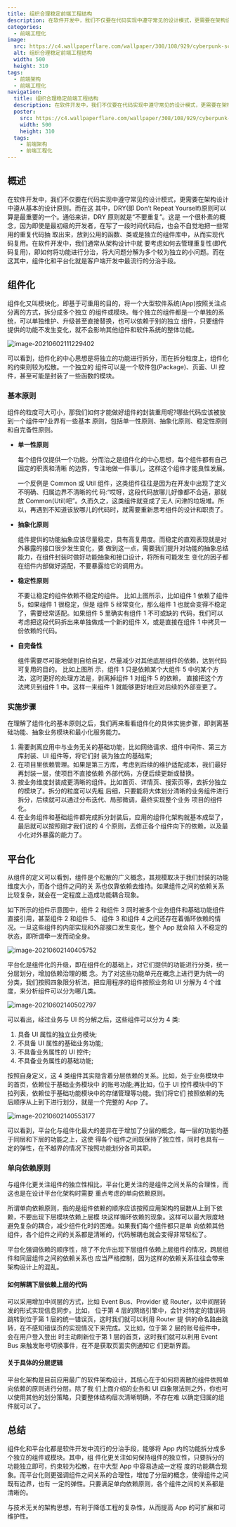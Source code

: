 ```yaml
---
title: 组织合理稳定前端工程结构
description: 在软件开发中，我们不仅要在代码实现中遵守常⻅的设计模式，更需要在架构设计中遵从基本的设计原则。而在这 其中，DRY(即 Don’t Repeat Yourself)原则可以算是最重要的一个。通俗来讲，DRY 原则就是“不要重复”
categories:
  - 前端工程化
image:
  src: https://c4.wallpaperflare.com/wallpaper/308/108/929/cyberpunk-science-fiction-cybergirl-motobike-hd-wallpaper-thumb.jpg
  alt: 组织合理稳定前端工程结构
  width: 500
  height: 310
tags:
  - 前端架构
  - 前端工程化
navigation:
  title: 组织合理稳定前端工程结构
  description: 在软件开发中，我们不仅要在代码实现中遵守常⻅的设计模式，更需要在架构设计中遵从基本的设计原则。而在这 其中，DRY(即 Don’t Repeat Yourself)原则可以算是最重要的一个。通俗来讲，DRY 原则就是“不要重复”
  poster:
    src: https://c4.wallpaperflare.com/wallpaper/308/108/929/cyberpunk-science-fiction-cybergirl-motobike-hd-wallpaper-thumb.jpg
    width: 500
    height: 310
  tags:
    - 前端架构
    - 前端工程化
---
```


## 概述

在软件开发中，我们不仅要在代码实现中遵守常⻅的设计模式，更需要在架构设计中遵从基本的设计原则。而在这 其中，DRY(即 Don’t Repeat Yourself)原则可以算是最重要的一个。通俗来讲，DRY 原则就是“不要重复”。这是 一个很朴素的概念，因为即使是最初级的开发者，在写了一段时间代码后，也会不自觉地把一些常用的重复代码抽 取出来，放到公用的函数、类或是独立的组件库中，从而实现代码复用。在软件开发中，我们通常从架构设计中就 要考虑如何去管理重复性(即代码复用)，即如何将功能进行分治，将大问题分解为多个较为独立的小问题。而在 这其中，组件化和平台化就是客户端开发中最流行的分治手段。

## 组件化

组件化又叫模块化，即基于可重用的目的，将一个大型软件系统(App)按照关注点分离的方式，拆分成多个独立 的组件或模块。每个独立的组件都是一个单独的系统，可以单独维护、升级甚至直接替换，也可以依赖于别的独立 组件，只要组件提供的功能不发生变化，就不会影响其他组件和软件系统的整体功能。

![image-20210602111229402](https://gitee.com/zhoocoo/img-bed/raw/master/%E7%BB%84%E7%BB%87%E5%90%88%E7%90%86%E7%A8%B3%E5%AE%9A%E5%89%8D%E7%AB%AF%E5%B7%A5%E7%A8%8B%E7%BB%93%E6%9E%84/image-20210602111229402.png)

可以看到，组件化的中心思想是将独立的功能进行拆分，而在拆分粒度上，组件化的约束则较为松散。一个独立的 组件可以是一个软件包(Package)、⻚面、UI 控件，甚至可能是封装了一些函数的模块。

### 基本原则

组件的粒度可大可小，那我们如何才能做好组件的封装重用呢?哪些代码应该被放到一个组件中?业界有一些基本
原则，包括单一性原则、抽象化原则、稳定性原则和自完备性原则。

- **单一性原则**

  每个组件仅提供一个功能。分而治之是组件化的中心思想，每个组件都有自己固定的职责和清晰 的边界，专注地做一件事儿，这样这个组件才能良性发展。

  一个反例是 Common 或 Util 组件，这类组件往往是因为在开发中出现了定义不明确、归属边界不清晰的代 码:“哎呀，这段代码放哪儿好像都不合适，那就放 Common(Util)吧”。久而久之，这类组件就变成了无人 问津的垃圾堆。所以，再遇到不知道该放哪儿的代码时，就需要重新思考组件的设计和职责了。

- **抽象化原则**

  组件提供的功能抽象应该尽量稳定，具有高复用度。而稳定的直观表现就是对外暴露的接口很少发生变化，要
  做到这一点，需要我们提升对功能的抽象总结能力，在组件封装时做好功能抽象和接口设计，将所有可能发生
  变化的因子都在组件内部做好适配，不要暴露给它的调用方。

- **稳定性原则**

  不要让稳定的组件依赖不稳定的组件。 比如上图所示，比如组件 1 依赖了组件 5，如果组件 1 很稳定，但是 组件 5 经常变化，那么组件 1 也就会变得不稳定了，需要经常适配。如果组件 5 里确实有组件 1 不可或缺的 代码，我们可以考虑把这段代码拆出来单独做成一个新的组件 X，或是直接在组件 1 中拷⻉一份依赖的代码。

- **自完备性**

  组件需要尽可能地做到自给自足，尽量减少对其他底层组件的依赖，达到代码可复用的目的。 比如上图所 示，组件 1 只是依赖某个大组件 5 中的某个方法，这时更好的处理方法是，剥离掉组件 1 对组件 5 的依赖， 直接把这个方法拷⻉到组件 1 中。这样一来组件 1 就能够更好地应对后续的外部变更了。

### 实施步骤

在理解了组件化的基本原则之后，我们再来看看组件化的具体实施步骤，即剥离基础功能、抽象业务模块和最小化服务能力。

1. 需要剥离应用中与业务无关的基础功能，比如网络请求、组件中间件、第三方库封装、UI 组件等，将它们封 装为独立的基础库;
2. 在项目里依赖管理。如果是第三方库，考虑到后续的维护适配成本，我们最好再封装一层，使项目不直接依赖 外部代码，方便后续更新或替换。
3. 按业务维度封装成更清晰的组件。比如首⻚、详情⻚、搜索⻚等，去拆分独立的模块了。拆分的粒度可以先粗 后细，只要能将大体划分清晰的业务组件进行拆分，后续就可以通过分布迭代、局部微调，最终实现整个业务 项目的组件化。
4. 在业务组件和基础组件都完成拆分封装后，应用的组件化架构就基本成型了，最后就可以按照刚才我们说的 4 个原则，去修正各个组件向下的依赖，以及最小化对外暴露的能力了。

## 平台化

从组件的定义可以看到，组件是个松散的广义概念，其规模取决于我们封装的功能维度大小，而各个组件之间的关
系也仅靠依赖去维持。如果组件之间的依赖关系比较复杂，就会在一定程度上造成功能耦合现象。

如下所示的组件示意图中，组件 2 和组件 3 同时被多个业务组件和基础功能组件直接引用，甚至组件 2 和组件 5、 组件 3 和组件 4 之间还存在着循环依赖的情况。一旦这些组件的内部实现和外部接口发生变化，整个 App 就会陷 入不稳定的状态，即所谓牵一发而动全身。

![image-20210602140405752](https://gitee.com/zhoocoo/img-bed/raw/master/%E7%BB%84%E7%BB%87%E5%90%88%E7%90%86%E7%A8%B3%E5%AE%9A%E5%89%8D%E7%AB%AF%E5%B7%A5%E7%A8%8B%E7%BB%93%E6%9E%84/image-20210602140405752.png)

平台化是组件化的升级，即在组件化的基础上，对它们提供的功能进行分类，统一分层划分，增加依赖治理的概 念。为了对这些功能单元在概念上进行更为统一的分类，我们按照四象限分析法，把应用程序的组件按照业务和 UI 分解为 4 个维度，来分析组件可以分为哪几类。

![image-20210602140502797](https://gitee.com/zhoocoo/img-bed/raw/master/%E7%BB%84%E7%BB%87%E5%90%88%E7%90%86%E7%A8%B3%E5%AE%9A%E5%89%8D%E7%AB%AF%E5%B7%A5%E7%A8%8B%E7%BB%93%E6%9E%84/image-20210602140502797.png)

可以看出，经过业务与 UI 的分解之后，这些组件可以分为 4 类:

1. 具备 UI 属性的独立业务模块;
2. 不具备 UI 属性的基础业务功能;
3. 不具备业务属性的 UI 控件;
4. 不具备业务属性的基础功能;

按照自身定义，这 4 类组件其实隐含着分层依赖的关系。比如，处于业务模块中的首⻚，依赖位于基础业务模块中 的账号功能;再比如，位于 UI 控件模块中的下拉列表，依赖位于基础功能模块中的存储管理等功能。我们将它们 按照依赖的先后顺序从上到下进行划分，就是一个完整的 App 了。

![image-20210602140553177](https://gitee.com/zhoocoo/img-bed/raw/master/%E7%BB%84%E7%BB%87%E5%90%88%E7%90%86%E7%A8%B3%E5%AE%9A%E5%89%8D%E7%AB%AF%E5%B7%A5%E7%A8%8B%E7%BB%93%E6%9E%84/image-20210602140553177.png)

可以看到，平台化与组件化最大的差异在于增加了分层的概念，每一层的功能均基于同层和下层的功能之上，这使
得各个组件之间既保持了独立性，同时也具有一定的弹性，在不越界的情况下按照功能划分各司其职。

### 单向依赖原则

与组件化更关注组件的独立性相比，平台化更关注的是组件之间关系的合理性，而这也是在设计平台化架构时需要
重点考虑的单向依赖原则。

所谓单向依赖原则，指的是组件依赖的顺序应该按照应用架构的层数从上到下依赖，不要出现下层模块依赖上层模
块这样循环依赖的现象。这样可以最大限度地避免复杂的耦合，减少组件化时的困难。如果我们每个组件都只是单
向依赖其他组件，各个组件之间的关系都是清晰的，代码解耦也就会变得非常轻松了。

平台化强调依赖的顺序性，除了不允许出现下层组件依赖上层组件的情况，跨层组件和同层组件之间的依赖关系也
应当严格控制，因为这样的依赖关系往往会带来架构设计上的混乱。

#### 如何解耦下层依赖上层的代码

可以采用增加中间层的方式，比如 Event Bus、Provider 或 Router，以中间层转发的形式实现信息同步。比如， 位于第 4 层的网络引擎中，会针对特定的错误码跳转到位于第 1 层的统一错误⻚，这时我们就可以利用 Router 提 供的命名路由跳转，在不感知错误⻚的实现情况下来完成。又比如，位于第 2 层的账号组件中，会在用户登入登出 时主动刷新位于第 1 层的首⻚，这时我们就可以利用 Event Bus 来触发账号切换事件，在不是获取⻚面实例通知它 们更新界面。

#### 关于具体的分层逻辑

平台化架构是目前应用最广的软件架构设计，其核心在于如何将离散的组件依照单向依赖的原则进行分层。除了我 们上面介绍的业务和 UI 四象限法则之外，你也可以使用其他的划分策略，只要整体结构层次清晰明确，不存在难 以确定归属的组件就可以了。

## 总结

组件化和平台化都是软件开发中流行的分治手段，能够将 App 内的功能拆分成多个独立的组件或模块。其中，组 件化更关注如何保持组件的独立性，只要拆分的功能独立即可，约束较为松散，在中大型 App 中容易造成一定程 度的功能耦合现象。而平台化则更强调组件之间关系的合理性，增加了分层的概念，使得组件之间既有边界，也有 一定的弹性。只要满足单向依赖原则，各个组件之间的关系都是清晰的。

与技术无关的架构思想，有利于降低工程的复杂性，从而提高 App 的可扩展和可维护性。
